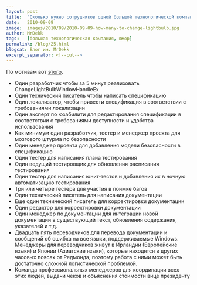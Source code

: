```yaml
---
layout: post
title:  "Сколько нужно сотрудников одной большой технологической компании чтобы поменять лампочку?"
date:   2010-09-09
image:  images/2010/09/2010-09-09-how-many-to-change-lightbulb.jpg
author: MrDekk
tags:   [большая технологическая компания, юмор]
permalink: /blog/25.html
blogcat: Блог им. MrDekk
excerpt_separator: <!--cut-->
---
```


По мотивам вот [этого](http://blogs.msdn.com/b/ericlippert/archive/2003/10/28/53298.aspx).

<!--cut-->

- Один разработчик чтобы за 5 минут реализовать ChangeLightBulbWindowHandleEx
- Один технический писатель чтобы написать спецификацию
- Один локализатор, чтобы привести спецификация в соответствии с требованиями локализации
- Один эксперт по юзабилити для редактирования спецификации в соответствии с требованиями доступности и удобства использования
- Как минимум один разработчик, тестер и менеджер проекта для мозгового штурма по безопасности
- Один менеджер проекта для добавления модели безопасности в спецификацию
- Один тестер для написания плана тестирования
- Один ведущий тестировщик для обновления расписания тестирования
- Один тестер для написания юнит-тестов и добавления их в ночную автоматизацию тестирования
- Три или четыре тестера для участия в поимке багов
- Один технический писатель для написания документации
- Еще один технический писатель для корректировки документации
- Один редактор для корректировки документации
- Один менеджер по документации для интеграции новой документации в существующий текст, обновления содержания, указателей и т.д.
- Двадцать пять переводчиков для перевода документации и сообщений об ошибка на все языки, поддерживаемые Windows. Менеджеры для переводчиков живут в Ирландии (Европейские языки) и Японии (Азиатские языки), которые находятся в других часовых поясах от Редмонда, поэтому работа с ними может быть достаточно сложной логистической проблемой.
- Команда профессиональных менеджеров для координации всех этих людей, выдачи чеков и объяснения стоимости вице президенту